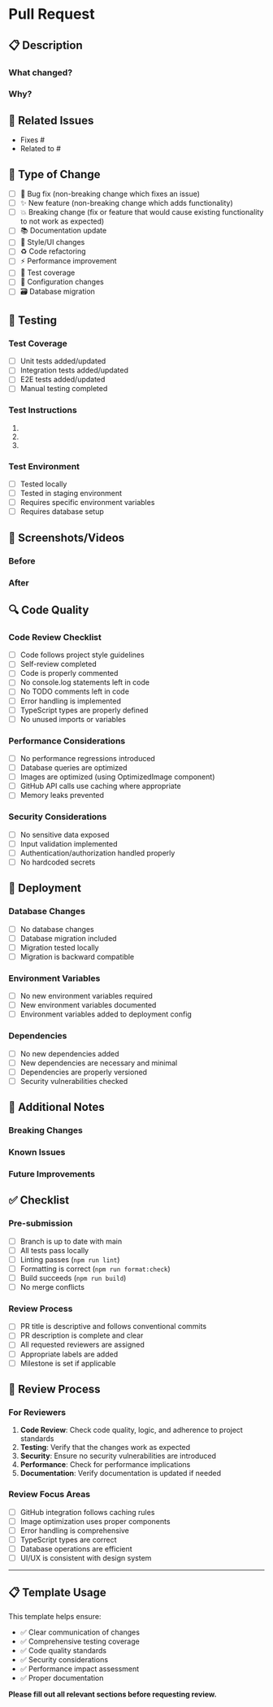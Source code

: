 # Pull Request

## 📋 Description

<!-- Provide a clear and concise description of what this PR does -->

### What changed?
<!-- Describe the main changes in this PR -->

### Why?
<!-- Explain the motivation behind these changes -->

## 🔗 Related Issues

<!-- Link to any related issues using "Fixes #123" or "Closes #123" -->
- Fixes #
- Related to #

## 🧪 Type of Change

<!-- Mark the relevant option with an "x" -->

- [ ] 🐛 Bug fix (non-breaking change which fixes an issue)
- [ ] ✨ New feature (non-breaking change which adds functionality)
- [ ] 💥 Breaking change (fix or feature that would cause existing functionality to not work as expected)
- [ ] 📚 Documentation update
- [ ] 🎨 Style/UI changes
- [ ] ♻️ Code refactoring
- [ ] ⚡ Performance improvement
- [ ] 🧪 Test coverage
- [ ] 🔧 Configuration changes
- [ ] 🗃️ Database migration

## 🎯 Testing

### Test Coverage
<!-- Describe the testing approach and coverage -->

- [ ] Unit tests added/updated
- [ ] Integration tests added/updated
- [ ] E2E tests added/updated
- [ ] Manual testing completed

### Test Instructions
<!-- Provide step-by-step instructions for testing -->

1. 
2. 
3. 

### Test Environment
<!-- Specify any special testing requirements -->

- [ ] Tested locally
- [ ] Tested in staging environment
- [ ] Requires specific environment variables
- [ ] Requires database setup

## 📸 Screenshots/Videos

<!-- Add screenshots or videos to help explain your changes -->

### Before
<!-- Screenshot of the current state -->

### After
<!-- Screenshot of the new state -->

## 🔍 Code Quality

### Code Review Checklist
- [ ] Code follows project style guidelines
- [ ] Self-review completed
- [ ] Code is properly commented
- [ ] No console.log statements left in code
- [ ] No TODO comments left in code
- [ ] Error handling is implemented
- [ ] TypeScript types are properly defined
- [ ] No unused imports or variables

### Performance Considerations
- [ ] No performance regressions introduced
- [ ] Database queries are optimized
- [ ] Images are optimized (using OptimizedImage component)
- [ ] GitHub API calls use caching where appropriate
- [ ] Memory leaks prevented

### Security Considerations
- [ ] No sensitive data exposed
- [ ] Input validation implemented
- [ ] Authentication/authorization handled properly
- [ ] No hardcoded secrets

## 🚀 Deployment

### Database Changes
- [ ] No database changes
- [ ] Database migration included
- [ ] Migration tested locally
- [ ] Migration is backward compatible

### Environment Variables
- [ ] No new environment variables required
- [ ] New environment variables documented
- [ ] Environment variables added to deployment config

### Dependencies
- [ ] No new dependencies added
- [ ] New dependencies are necessary and minimal
- [ ] Dependencies are properly versioned
- [ ] Security vulnerabilities checked

## 📝 Additional Notes

<!-- Any additional information that reviewers should know -->

### Breaking Changes
<!-- List any breaking changes and migration steps -->

### Known Issues
<!-- List any known issues or limitations -->

### Future Improvements
<!-- Suggest any future improvements or follow-up work -->

## ✅ Checklist

### Pre-submission
- [ ] Branch is up to date with main
- [ ] All tests pass locally
- [ ] Linting passes (`npm run lint`)
- [ ] Formatting is correct (`npm run format:check`)
- [ ] Build succeeds (`npm run build`)
- [ ] No merge conflicts

### Review Process
- [ ] PR title is descriptive and follows conventional commits
- [ ] PR description is complete and clear
- [ ] All requested reviewers are assigned
- [ ] Appropriate labels are added
- [ ] Milestone is set if applicable

## 🔄 Review Process

### For Reviewers
<!-- Instructions for reviewers -->

1. **Code Review**: Check code quality, logic, and adherence to project standards
2. **Testing**: Verify that the changes work as expected
3. **Security**: Ensure no security vulnerabilities are introduced
4. **Performance**: Check for performance implications
5. **Documentation**: Verify documentation is updated if needed

### Review Focus Areas
- [ ] GitHub integration follows caching rules
- [ ] Image optimization uses proper components
- [ ] Error handling is comprehensive
- [ ] TypeScript types are correct
- [ ] Database operations are efficient
- [ ] UI/UX is consistent with design system

---

## 📋 Template Usage

This template helps ensure:
- ✅ Clear communication of changes
- ✅ Comprehensive testing coverage
- ✅ Code quality standards
- ✅ Security considerations
- ✅ Performance impact assessment
- ✅ Proper documentation

**Please fill out all relevant sections before requesting review.**
